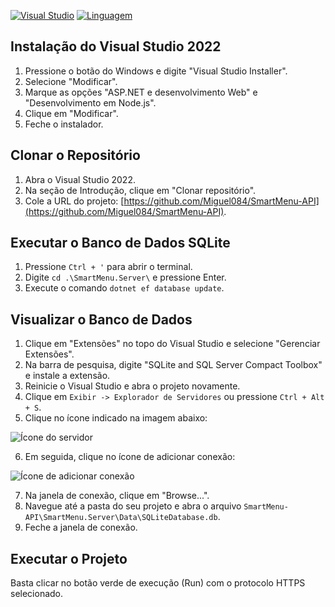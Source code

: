 [![Visual Studio](https://img.shields.io/badge/Visual%20Studio-2022-red.svg)](https://www.visualstudio.com/zh-hans/) [![Linguagem](https://img.shields.io/badge/Linguagem-C%23%208.0-orange.svg)](https://blogs.msdn.microsoft.com/dotnet/2016/08/24/whats-new-in-csharp-7-0/) 
## Instalação do Visual Studio 2022

1. Pressione o botão do Windows e digite "Visual Studio Installer".
2. Selecione "Modificar".
3. Marque as opções "ASP.NET e desenvolvimento Web" e "Desenvolvimento em Node.js".
4. Clique em "Modificar".
5. Feche o instalador.

## Clonar o Repositório

1. Abra o Visual Studio 2022.
2. Na seção de Introdução, clique em "Clonar repositório".
3. Cole a URL do projeto: [https://github.com/Miguel084/SmartMenu-API](https://github.com/Miguel084/SmartMenu-API).

## Executar o Banco de Dados SQLite

1. Pressione `Ctrl + '` para abrir o terminal.
2. Digite `cd .\SmartMenu.Server\` e pressione Enter.
3. Execute o comando `dotnet ef database update`.

## Visualizar o Banco de Dados

1. Clique em "Extensões" no topo do Visual Studio e selecione "Gerenciar Extensões".
2. Na barra de pesquisa, digite "SQLite and SQL Server Compact Toolbox" e instale a extensão.
3. Reinicie o Visual Studio e abra o projeto novamente.
4. Clique em `Exibir -> Explorador de Servidores` ou pressione `Ctrl + Alt + S`.
5. Clique no ícone indicado na imagem abaixo:

![Ícone do servidor](https://github.com/Miguel084/SmartMenu-API/assets/134954882/79ab1cbc-ca42-4b2f-85e6-b229f32a992f)

6. Em seguida, clique no ícone de adicionar conexão:

![Ícone de adicionar conexão](https://github.com/Miguel084/SmartMenu-API/assets/134954882/3614d8ea-6312-4578-ba95-c4528de4d3e1)

7. Na janela de conexão, clique em "Browse...".
8. Navegue até a pasta do seu projeto e abra o arquivo `SmartMenu-API\SmartMenu.Server\Data\SQLiteDatabase.db`.
9. Feche a janela de conexão.

## Executar o Projeto

Basta clicar no botão verde de execução (Run) com o protocolo HTTPS selecionado.
